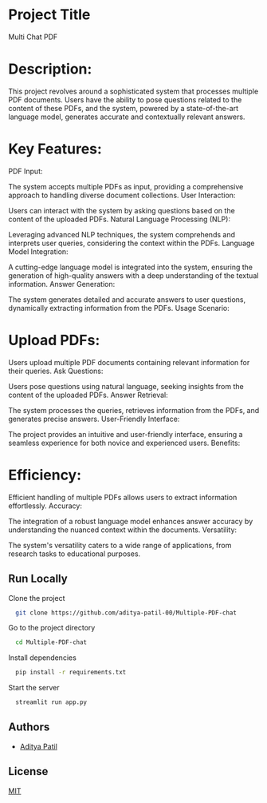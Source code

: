 
# Project Title
Multi Chat PDF 

# Description:
This project revolves around a sophisticated system that processes multiple PDF documents. Users have the ability to pose questions related to the content of these PDFs, and the system, powered by a state-of-the-art language model, generates accurate and contextually relevant answers.

# Key Features:

PDF Input:

The system accepts multiple PDFs as input, providing a comprehensive approach to handling diverse document collections.
User Interaction:

Users can interact with the system by asking questions based on the content of the uploaded PDFs.
Natural Language Processing (NLP):

Leveraging advanced NLP techniques, the system comprehends and interprets user queries, considering the context within the PDFs.
Language Model Integration:

A cutting-edge language model is integrated into the system, ensuring the generation of high-quality answers with a deep understanding of the textual information.
Answer Generation:

The system generates detailed and accurate answers to user questions, dynamically extracting information from the PDFs.
Usage Scenario:

# Upload PDFs:

Users upload multiple PDF documents containing relevant information for their queries.
Ask Questions:

Users pose questions using natural language, seeking insights from the content of the uploaded PDFs.
Answer Retrieval:

The system processes the queries, retrieves information from the PDFs, and generates precise answers.
User-Friendly Interface:

The project provides an intuitive and user-friendly interface, ensuring a seamless experience for both novice and experienced users.
Benefits:

# Efficiency:

Efficient handling of multiple PDFs allows users to extract information effortlessly.
Accuracy:

The integration of a robust language model enhances answer accuracy by understanding the nuanced context within the documents.
Versatility:

The system's versatility caters to a wide range of applications, from research tasks to educational purposes.
## Run Locally

Clone the project

```bash
  git clone https://github.com/aditya-patil-00/Multiple-PDF-chat
```

Go to the project directory

```bash
  cd Multiple-PDF-chat
```

Install dependencies

```bash
  pip install -r requirements.txt
```

Start the server

```bash
  streamlit run app.py
```


## Authors

- [Aditya Patil](https://www.github.com/aditya-patil-00)


## License

[MIT](https://choosealicense.com/licenses/mit/)

